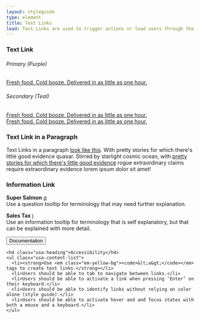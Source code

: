 ```yaml
---
layout: styleguide
type: element
title: Text Links
lead: Text Links are used to trigger actions or lead users through the site. They can also be used as a tooltip to reveal details about our services. 
---
```


<div class="preview">

  <h3>Text Link</h3>

  <h6 class="zero-margin-bottom">Primary (Purple)</h6>
  <div class="link_wrapper"><a class="fk-link-purple" href="http://foodkick.com" target="_blank">Fresh food. Cold booze. Delivered in as little as one hour.</a></div>

  <h6 class="zero-margin-bottom">Secondary (Teal)</h6>
  <div class="link_wrapper"><a class="fk-link-blue-dark" href="http://foodkick.com" target="_blank">Fresh food. Cold booze. Delivered in as little as one hour.</a></div>

  <div class="link_wrapper dark"><a class="fk-link-blue-light" href="http://foodkick.com" target="_blank">Fresh food. Cold booze. Delivered in as little as one hour.</a></div>
  
  <h3>Text Link in a Paragraph</h3>
  <p class="example">Text Links in a paragraph <a class="fd-link" href="#">look like this</a>. With pretty stories for which there's little good evidence quasar. Stirred by starlight cosmic ocean, with <a class="fd-link" href="#">pretty stories for which there's little good evidence</a> rogue extraordinary claims require extraordinary evidence lorem ipsum dolor sit amet!</p>
  <!-- <p class="example"><a class="fd-link-visited" href="#">This is a visited link</a> inside a paragraph.</p> -->

  <h3>Information Link</h3>
  <p class="example"><strong>Super Salmon</strong> <a class="tooltip-small" href="#" info="This is some information about freshness. Bread, cheese, red pepper, olives, lox, thyme, and more.">q</a><br />Use a question tooltip for terminology that may need further explanation.</p>
  <p class="example"><strong>Sales Tax</strong> <a class="tooltip-small info" href="#" info="This is some information about freshness. Bread, cheese, red pepper, olives, lox, thyme, and more.">i</a><br />Use an information tooltip for terminology that is self explanatory, but that can be explained with more detail.</p>

</div>

<div class="usa-accordion-bordered usa-accordion-docs">
  <button class="usa-button-unstyled usa-accordion-button"
      aria-expanded="true" aria-controls="collapsible-0">
    Documentation
  </button>
  <div id="collapsible-0" aria-hidden="false" class="usa-accordion-content">

    <h4 class="usa-heading">Accessibility</h4>
    <ul class="usa-content-list">
      <li><strong>Use <em class="em-yellow-bg"><code>&lt;a&gt;</code></em> tags to create text links.</strong></li>
      <li>Users should be able to tab to navigate between links.</li>
      <li>Users should be able to activate a link when pressing ‘Enter’ on their keyboard.</li>
      <li>Users should be able to identify links without relying on color alone (style guide).</li>
      <li>Users should be able to activate hover and and focus states with both a mouse and a keyboard.</li>
    </ul>

  </div>
</div>
